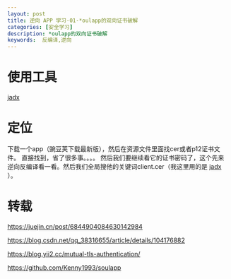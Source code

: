 ```yaml
---
layout: post
title: 逆向 APP 学习-01-*oulapp的双向证书破解
categories: [安全学习]
description: *oulapp的双向证书破解
keywords:  反编译,逆向
---
```


# 使用工具

[jadx](https://github.com/skylot/jadx/releases)

# 定位
下载一个app（豌豆荚下载最新版），然后在资源文件里面找cer或者p12证书文件。
直接找到，省了很多事。。。。 然后我们要继续看它的证书密码了，这个先来逆向反编译看一看。然后我们全局搜他的关键词client.cer（我这里用的是 [jadx](https://github.com/skylot/jadx/releases) ）。


# 转载
https://juejin.cn/post/6844904084630142984

https://blog.csdn.net/qq_38316655/article/details/104176882


https://blog.yii2.cc/mutual-tls-authentication/

https://github.com/Kenny1993/soulapp
